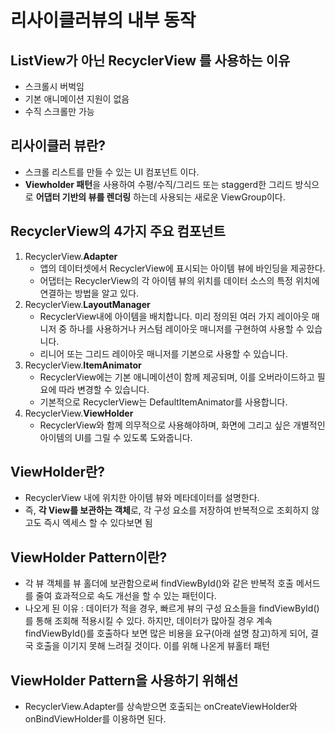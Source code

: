 # 리사이클러뷰의 내부 동작

## ListView가 아닌 RecyclerView 를 사용하는 이유
- 스크롤시 버벅임
- 기본 애니메이션 지원이 없음
- 수직 스크롤만 가능

## 리사이클러 뷰란?
- 스크롤 리스트를 만들 수 있는 UI 컴포넌트 이다.
- **Viewholder 패턴**을 사용하여 수평/수직/그리드 또는 staggerd한 그리드 방식으로 **어댑터 기반의 뷰를 렌더링** 하는데 사용되는 새로운 ViewGroup이다.

## RecyclerView의 4가지 주요 컴포넌트
1. RecyclerView.**Adapter** 
    - 앱의 데이터셋에서 RecyclerView에 표시되는 아이템 뷰에 바인딩을 제공한다. 
    - 어댑터는 RecyclerView의 각 아이템 뷰의 위치를 데이터 소스의 특정 위치에 연결하는 방법을 알고 있다.
2. RecyclerView.**LayoutManager**
    - RecyclerView내에 아이템을 배치합니다. 미리 정의된 여러 가지 레이아웃 매니저 중 하나를 사용하거나 커스텀 레이아웃 매니저를 구현하여 사용할 수 있습니다. 
    - 리니어 또는 그리드 레이아웃 매니저를 기본으로 사용할 수 있습니다.
3. RecyclerView.**ItemAnimator**
    - RecyclerView에는 기본 애니메이션이 함께 제공되며, 이를 오버라이드하고 필요에 따라 변경할 수 있습니다. 
    - 기본적으로 RecyclerView는 DefaultItemAnimator를 사용합니다.
4. RecyclerView.**ViewHolder** 
    - RecyclerView와 함께 의무적으로 사용해야하며, 화면에 그리고 싶은 개별적인 아이템의 UI를 그릴 수 있도록 도와줍니다.

## ViewHolder란?
- RecyclerView 내에 위치한 아이템 뷰와 메타데이터를 설명한다.
- 즉, **각 View를 보관하는 객체**로, 각 구성 요소를 저장하여 반복적으로 조회하지 않고도 즉시 엑세스 할 수 있다보면 됨

## ViewHolder Pattern이란?
- 각 뷰 객체를 뷰 홀더에 보관함으로써 findViewById()와 같은 반복적 호출 메서드를 줄여 효과적으로 속도 개선을 할 수 있는 패턴이다.
- 나오게 된 이유 : 데이터가 적을 경우, 빠르게 뷰의 구성 요소들을 findViewById()를 통해 조회해 적용시킬 수 있다. 하지만, 데이터가 많아질 경우 계속 findViewById()를 호출하다 보면 많은 비용을 요구(아래 설명 참고)하게 되어, 결국 호출을 이기지 못해 느려질 것이다.
이를 위해 나온게 뷰홀터 패턴

## ViewHolder Pattern을 사용하기 위해선
- RecyclerView.Adapter를 상속받으면 호출되는 onCreateViewHolder와 onBindViewHolder를 이용하면 된다.
